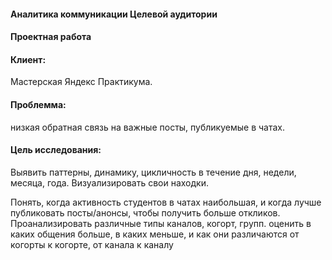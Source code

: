 <h4> Аналитика коммуникации Целевой аудитории </h4>
<h4>Проектная работа</h4>
<h4> Клиент: </h4> Мастерская Яндекс Практикума.
<h4> Проблемма:  </h4> низкая обратная связь на важные посты, публикуемые в чатах.
<h4> Цель исследования:  </h4>
Выявить паттерны, динамику, цикличность в течение дня, недели, месяца, года. Визуализировать свои находки.  

Понять, когда активность студентов в чатах наибольшая, и когда лучше публиковать посты/анонсы, чтобы получить больше откликов.
Проанализировать различные типы каналов, когорт, групп. оценить в каких общения больше, в каких меньше, и как они различаются от когорты к когорте, от канала к каналу







